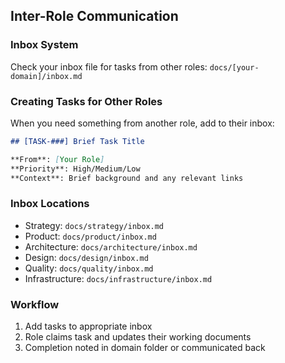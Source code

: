 ## Inter-Role Communication

### Inbox System

Check your inbox file for tasks from other roles: `docs/[your-domain]/inbox.md`

### Creating Tasks for Other Roles

When you need something from another role, add to their inbox:

```markdown
## [TASK-###] Brief Task Title

**From**: [Your Role]
**Priority**: High/Medium/Low
**Context**: Brief background and any relevant links
```

### Inbox Locations

- Strategy: `docs/strategy/inbox.md`
- Product: `docs/product/inbox.md`
- Architecture: `docs/architecture/inbox.md`
- Design: `docs/design/inbox.md`
- Quality: `docs/quality/inbox.md`
- Infrastructure: `docs/infrastructure/inbox.md`

### Workflow

1. Add tasks to appropriate inbox
2. Role claims task and updates their working documents
3. Completion noted in domain folder or communicated back
